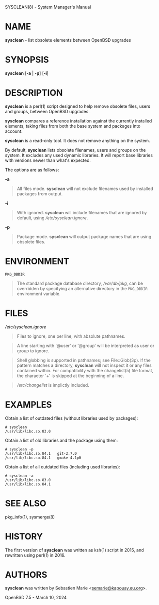 SYSCLEAN(8) - System Manager's Manual

# NAME

**sysclean** - list obsolete elements between OpenBSD upgrades

# SYNOPSIS

**sysclean**
[**-a** | **-p**]
[**-i**]

# DESCRIPTION

**sysclean**
is a
perl(1)
script designed to help remove obsolete files, users and groups, between
OpenBSD
upgrades.

**sysclean**
compares a reference installation against the currently installed elements,
taking files from both the base system and packages into account.

**sysclean**
is a read-only tool.
It does not remove anything on the system.

By default,
**sysclean**
lists obsolete filenames, users and groups on the system.
It excludes any used dynamic libraries.
It will report base libraries with versions newer than what's expected.

The options are as follows:

**-a**

> All files mode.
> **sysclean**
> will not exclude filenames used by installed packages from output.

**-i**

> With ignored.
> **sysclean**
> will include filenames that are ignored by default, using
> */etc/sysclean.ignore*.

**-p**

> Package mode.
> **sysclean**
> will output package names that are using obsolete files.

# ENVIRONMENT

`PKG_DBDIR`

> The standard package database directory,
> */var/db/pkg*,
> can be overridden by specifying an alternative directory in the
> `PKG_DBDIR`
> environment variable.

# FILES

*/etc/sysclean.ignore*

> Files to ignore, one per line, with absolute pathnames.

> A line starting with
> '@user'
> or
> '@group'
> will be interpreted as user or group to ignore.

> Shell globbing is supported in pathnames; see
> File::Glob(3p).
> If the pattern matches a directory,
> **sysclean**
> will not inspect it or any files contained within.
> For compatibility with the
> changelist(5)
> file format, the character
> '+'
> is skipped at the beginning of a line.

> */etc/changelist*
> is implictly included.

# EXAMPLES

Obtain a list of outdated files (without libraries used by packages):

	# sysclean
	/usr/lib/libc.so.83.0

Obtain a list of old libraries and the package using them:

	# sysclean -p
	/usr/lib/libc.so.84.1   git-2.7.0
	/usr/lib/libc.so.84.1   gmake-4.1p0

Obtain a list of all outdated files (including used libraries):

	# sysclean -a
	/usr/lib/libc.so.83.0
	/usr/lib/libc.so.84.1

# SEE ALSO

pkg\_info(1),
sysmerge(8)

# HISTORY

The first version of
**sysclean**
was written as
ksh(1)
script in 2015, and rewritten using
perl(1)
in 2016.

# AUTHORS

**sysclean**
was written by
Sebastien Marie <[semarie@kapouay.eu.org](mailto:semarie@kapouay.eu.org)>.

OpenBSD 7.5 - March 10, 2024
